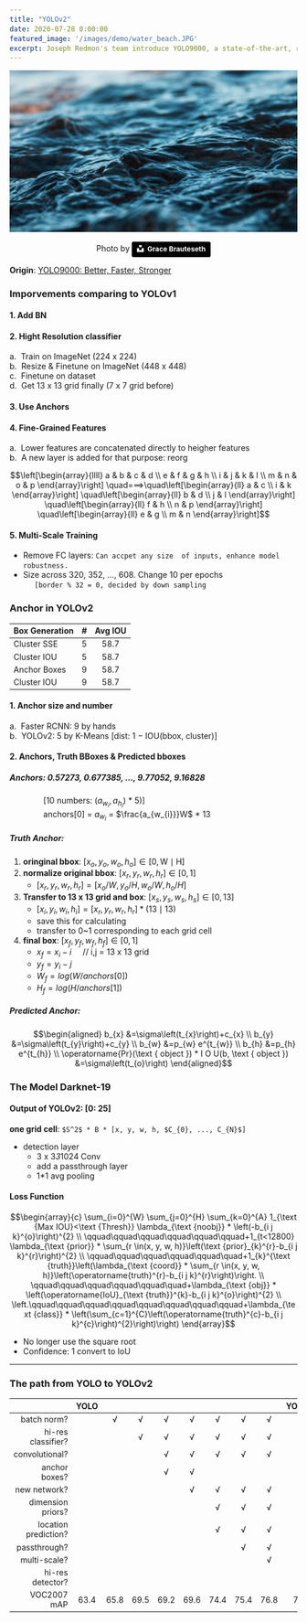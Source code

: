 ```yaml
---
title: "YOLOv2"
date: 2020-07-28 0:00:00
featured_image: '/images/demo/water_beach.JPG'
excerpt: Joseph Redmon's team introduce YOLO9000, a state-of-the-art, real-time object detection system that can detect over 9000 object categories.
---
```


<head>
    <script src="https://cdn.mathjax.org/mathjax/latest/MathJax.js?config=TeX-AMS-MML_HTMLorMML" type="text/javascript"></script>
    <script type="text/x-mathjax-config">
        MathJax.Hub.Config({
            tex2jax: {
            skipTags: ['script', 'noscript', 'style', 'textarea', 'pre'],
            inlineMath: [['$','$']]
            }
        });
    </script>
</head>

![image](/images/demo/water_beach.JPG)
<center>Photo by <a style="background-color:black;color:white;text-decoration:none;padding:4px 6px;font-family:-apple-system, BlinkMacSystemFont, &quot;San Francisco&quot;, &quot;Helvetica Neue&quot;, Helvetica, Ubuntu, Roboto, Noto, &quot;Segoe UI&quot;, Arial, sans-serif;font-size:12px;font-weight:bold;line-height:1.2;display:inline-block;border-radius:3px" href="https://unsplash.com/photos/1R0hB9WWVvQ" target="_blank" rel="noopener noreferrer" title="Download free do whatever you want high-resolution photos from Grace Brauteseth"><span style="display:inline-block;padding:2px 3px"><svg xmlns="http://www.w3.org/2000/svg" style="height:12px;width:auto;position:relative;vertical-align:middle;top:-2px;fill:white" viewBox="0 0 32 32"><title>unsplash-logo</title><path d="M10 9V0h12v9H10zm12 5h10v18H0V14h10v9h12v-9z"></path></svg></span><span style="display:inline-block;padding:2px 3px">Grace Brauteseth</span></a></center>

**Origin**: [YOLO9000: Better, Faster, Stronger](https://arxiv.org/pdf/1612.08242.pdf)

### Imporvements comparing to YOLOv1
#### 1. Add BN
#### 2. Hight Resolution classifier
a. &nbsp;Train on ImageNet (224 x 224)<br>
b. &nbsp;Resize & Finetune on ImageNet (448 x 448)<br>
c. &nbsp;Finetune on dataset<br>
d. &nbsp;Get 13 x 13 grid finally (7 x 7 grid before)
#### 3. Use Anchors
#### 4. Fine-Grained Features
a. &nbsp;Lower features are concatenated directly to heigher features<br>
b. &nbsp;A new layer is added for that purpose: reorg<br>

$$\left[\begin{array}{llll}
a & b & c & d \\
e & f & g & h \\
i & j & k & l \\
m & n & o & p
\end{array}\right] \quad===>\quad\left[\begin{array}{ll}
a & c \\
i & k
\end{array}\right] \quad\left[\begin{array}{ll}
b & d \\
j & l
\end{array}\right] \quad\left[\begin{array}{ll}
f & h \\
n & p
\end{array}\right] \quad\left[\begin{array}{ll}
e & g \\
m & n
\end{array}\right]$$

#### 5. Multi-Scale Training
* Remove FC layers: `Can accpet any size  of inputs, enhance model robustness.`
* Size across 320, 352, ..., 608. Change 10 per epochs<br>
&nbsp;&nbsp;&nbsp;&nbsp;&nbsp;`[border % 32 = 0, decided by down sampling`

### Anchor in YOLOv2

| Box Generation | # | Avg IOU |
|----------------|:-:|:-------:|
| Cluster SSE    | 5 | 58.7    |
| Cluster IOU    | 5 | 58.7    |
| Anchor Boxes   | 9 | 58.7    |
| Cluster IOU    | 9 | 58.7    |

#### 1. Anchor size and number
a. &nbsp;Faster RCNN: 9 by hands<br>
b. &nbsp;YOLOv2: 5 by K-Means [dist:  1 − IOU(bbox, cluster)]

#### 2. Anchors, Truth BBoxes & Predicted bboxes
##### Anchors: 0.57273, 0.677385, ..., 9.77052, 9.16828<br>
&nbsp;&nbsp;&nbsp;&nbsp;&nbsp;&nbsp;&nbsp;&nbsp;&nbsp;&nbsp;&nbsp;&nbsp;&nbsp;&nbsp;&nbsp;[10 numbers: ($a_{w_{i}}, a_{h_{i}}$) * 5)]<br>
&nbsp;&nbsp;&nbsp;&nbsp;&nbsp;&nbsp;&nbsp;&nbsp;&nbsp;&nbsp;&nbsp;&nbsp;&nbsp;&nbsp;&nbsp;anchors[0] = $a_{w_{i}}$ = $\frac{a_{w_{i}}}W$ * 13
##### Truth Anchor:
1. **oringinal bbox**: $\left[x_{o}, y_{o}, w_{o}, h_{o}\right] \in[0, \mathrm{W} \mid \mathrm{H}]$
2. **normalize original bbox**: $[x_{r}, y_{r}, w_{r}, h_{r}]\in[0, 1]$
    - $[x_{r}, y_{r}, w_{r}, h_{r}] = [x_{o}/W, y_{o}/H, w_{o}/W, h_{o}/H]$
3. **Transfer to 13 x 13 grid and box**: $[x_{s}, y_{s}, w_{s}, h_{s}]\in[0, 13]$
    - $\left[x_{i}, y_{i}, w_{i}, h_{i}\right]=\left[x_{r}, y_{r}, w_{r}, h_{r}\right] * (13 \mid 13)$
    - save this for calculating
    - transfer to 0~1 corresponding to each grid cell
4. **final box**: $[x_{f}, y_{f}, w_{f}, h_{f}]\in[0, 1]$
    - $x_{f} = x_{i} - i$ &nbsp;&nbsp;&nbsp;&nbsp;// i,j = 13 x 13 grid
    - $y_{f} = y_{i} - j$
    - $W_{f} = log(W/anchors[0])$
    - $H_{f} = log(H/anchors[1])$

##### Predicted Anchor:
$$\begin{aligned} b_{x} &=\sigma\left(t_{x}\right)+c_{x} \\ b_{y} &=\sigma\left(t_{y}\right)+c_{y} \\ b_{w} &=p_{w} e^{t_{w}} \\ b_{h} &=p_{h} e^{t_{h}} \\ \operatorname{Pr}(\text { object }) * I O U(b, \text { object }) &=\sigma\left(t_{o}\right) \end{aligned}$$

### The Model Darknet-19
#### Output of YOLOv2: [0: 25]
**one grid cell**: `$S^2$ * B * [x, y, w, h, $C_{0}, ..., C_{N}$]`
* detection layer
    * 3 x 3*3*1024 Conv
    * add a passthrough layer
    * 1*1 avg pooling

#### Loss Function

$$\begin{array}{c}
\sum_{i=0}^{W} \sum_{j=0}^{H} \sum_{k=0}^{A} 1_{\text {Max IOU}<\text {Thresh}} \lambda_{\text {noobj}} * \left(-b_{i j k}^{o}\right)^{2} \\
\qquad\qquad\qquad\qquad\qquad\qquad+1_{t<12800} \lambda_{\text {prior}} * \sum_{r \in(x, y, w, h)}\left(\text {prior}_{k}^{r}-b_{i j k}^{r}\right)^{2} \\
\qquad\qquad\qquad\qquad\qquad\quad+1_{k}^{\text {truth}}\left(\lambda_{\text {coord}} * \sum_{r \in(x, y, w, h)}\left(\operatorname{truth}^{r}-b_{i j k}^{r}\right)\right. \\
\qquad\qquad\qquad\qquad\qquad\quad+\lambda_{\text {obj}} * \left(\operatorname{IoU}_{\text {truth}}^{k}-b_{i j k}^{o}\right)^{2} \\
\left.\qquad\qquad\qquad\qquad\qquad\qquad\qquad\qquad+\lambda_{\text {class}} * \left(\sum_{c=1}^{C}\left(\operatorname{truth}^{c}-b_{i j k}^{c}\right)^{2}\right)\right)
\end{array}$$

* No longer use the square root
* Confidence: 1 convert to IoU

---

### The path from YOLO to YOLOv2

|                    |YOLO|    |    |    |    |    |    |    |YOLOv2|
|-------------------:|:--:|:--:|:--:|:--:|:--:|:--:|:--:|:--:|:----:|
|batch norm?         |    | √  | √  | √  | √  | √  | √  | √  |  √   |
|hi-res classifier?  |    |    | √  | √  | √  | √  | √  | √  |  √   |
|convolutional?      |    |    |    | √  | √  | √  | √  | √  |  √   |
|anchor boxes?       |    |    |    | √  | √  |    |    |    |      |
|new network?        |    |    |    |    | √  | √  | √  | √  |  √   |
|dimension priors?   |    |    |    |    |    | √  | √  | √  |  √   |
|location prediction?|    |    |    |    |    | √  | √  | √  |  √   |
|passthrough?        |    |    |    |    |    |    | √  | √  |  √   |
|multi-scale?        |    |    |    |    |    |    |    | √  |  √   |
|hi-res detector?    |    |    |    |    |    |    |    |    |  √   |
|VOC2007 mAP         |63.4|65.8|69.5|69.2|69.6|74.4|75.4|76.8| 78.6 |
